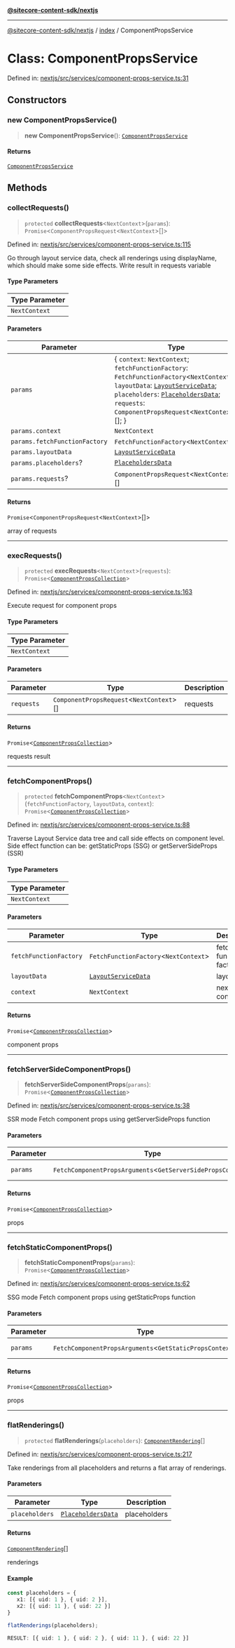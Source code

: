 [**@sitecore-content-sdk/nextjs**](../../README.md)

***

[@sitecore-content-sdk/nextjs](../../README.md) / [index](../README.md) / ComponentPropsService

# Class: ComponentPropsService

Defined in: [nextjs/src/services/component-props-service.ts:31](https://github.com/Sitecore/xmc-jss-dev/blob/6619215c196ddf4b0e5218da4ae20a7b80c4f154/packages/nextjs/src/services/component-props-service.ts#L31)

## Constructors

### new ComponentPropsService()

> **new ComponentPropsService**(): [`ComponentPropsService`](ComponentPropsService.md)

#### Returns

[`ComponentPropsService`](ComponentPropsService.md)

## Methods

### collectRequests()

> `protected` **collectRequests**\<`NextContext`\>(`params`): `Promise`\<`ComponentPropsRequest`\<`NextContext`\>[]\>

Defined in: [nextjs/src/services/component-props-service.ts:115](https://github.com/Sitecore/xmc-jss-dev/blob/6619215c196ddf4b0e5218da4ae20a7b80c4f154/packages/nextjs/src/services/component-props-service.ts#L115)

Go through layout service data, check all renderings using displayName, which should make some side effects.
Write result in requests variable

#### Type Parameters

| Type Parameter |
| ------ |
| `NextContext` |

#### Parameters

| Parameter | Type | Description |
| ------ | ------ | ------ |
| `params` | \{ `context`: `NextContext`; `fetchFunctionFactory`: `FetchFunctionFactory`\<`NextContext`\>; `layoutData`: [`LayoutServiceData`](../interfaces/LayoutServiceData.md); `placeholders`: [`PlaceholdersData`](../type-aliases/PlaceholdersData.md); `requests`: `ComponentPropsRequest`\<`NextContext`\>[]; \} | params |
| `params.context` | `NextContext` |  |
| `params.fetchFunctionFactory` | `FetchFunctionFactory`\<`NextContext`\> |  |
| `params.layoutData` | [`LayoutServiceData`](../interfaces/LayoutServiceData.md) |  |
| `params.placeholders`? | [`PlaceholdersData`](../type-aliases/PlaceholdersData.md) |  |
| `params.requests`? | `ComponentPropsRequest`\<`NextContext`\>[] |  |

#### Returns

`Promise`\<`ComponentPropsRequest`\<`NextContext`\>[]\>

array of requests

***

### execRequests()

> `protected` **execRequests**\<`NextContext`\>(`requests`): `Promise`\<[`ComponentPropsCollection`](../type-aliases/ComponentPropsCollection.md)\>

Defined in: [nextjs/src/services/component-props-service.ts:163](https://github.com/Sitecore/xmc-jss-dev/blob/6619215c196ddf4b0e5218da4ae20a7b80c4f154/packages/nextjs/src/services/component-props-service.ts#L163)

Execute request for component props

#### Type Parameters

| Type Parameter |
| ------ |
| `NextContext` |

#### Parameters

| Parameter | Type | Description |
| ------ | ------ | ------ |
| `requests` | `ComponentPropsRequest`\<`NextContext`\>[] | requests |

#### Returns

`Promise`\<[`ComponentPropsCollection`](../type-aliases/ComponentPropsCollection.md)\>

requests result

***

### fetchComponentProps()

> `protected` **fetchComponentProps**\<`NextContext`\>(`fetchFunctionFactory`, `layoutData`, `context`): `Promise`\<[`ComponentPropsCollection`](../type-aliases/ComponentPropsCollection.md)\>

Defined in: [nextjs/src/services/component-props-service.ts:88](https://github.com/Sitecore/xmc-jss-dev/blob/6619215c196ddf4b0e5218da4ae20a7b80c4f154/packages/nextjs/src/services/component-props-service.ts#L88)

Traverse Layout Service data tree and call side effects on component level.
Side effect function can be: getStaticProps (SSG) or getServerSideProps (SSR)

#### Type Parameters

| Type Parameter |
| ------ |
| `NextContext` |

#### Parameters

| Parameter | Type | Description |
| ------ | ------ | ------ |
| `fetchFunctionFactory` | `FetchFunctionFactory`\<`NextContext`\> | fetch function factory |
| `layoutData` | [`LayoutServiceData`](../interfaces/LayoutServiceData.md) | layout data |
| `context` | `NextContext` | next context |

#### Returns

`Promise`\<[`ComponentPropsCollection`](../type-aliases/ComponentPropsCollection.md)\>

component props

***

### fetchServerSideComponentProps()

> **fetchServerSideComponentProps**(`params`): `Promise`\<[`ComponentPropsCollection`](../type-aliases/ComponentPropsCollection.md)\>

Defined in: [nextjs/src/services/component-props-service.ts:38](https://github.com/Sitecore/xmc-jss-dev/blob/6619215c196ddf4b0e5218da4ae20a7b80c4f154/packages/nextjs/src/services/component-props-service.ts#L38)

SSR mode
Fetch component props using getServerSideProps function

#### Parameters

| Parameter | Type | Description |
| ------ | ------ | ------ |
| `params` | `FetchComponentPropsArguments`\<`GetServerSidePropsContext`\> | fetch params |

#### Returns

`Promise`\<[`ComponentPropsCollection`](../type-aliases/ComponentPropsCollection.md)\>

props

***

### fetchStaticComponentProps()

> **fetchStaticComponentProps**(`params`): `Promise`\<[`ComponentPropsCollection`](../type-aliases/ComponentPropsCollection.md)\>

Defined in: [nextjs/src/services/component-props-service.ts:62](https://github.com/Sitecore/xmc-jss-dev/blob/6619215c196ddf4b0e5218da4ae20a7b80c4f154/packages/nextjs/src/services/component-props-service.ts#L62)

SSG mode
Fetch component props using getStaticProps function

#### Parameters

| Parameter | Type | Description |
| ------ | ------ | ------ |
| `params` | `FetchComponentPropsArguments`\<`GetStaticPropsContext`\> | fetch arguments |

#### Returns

`Promise`\<[`ComponentPropsCollection`](../type-aliases/ComponentPropsCollection.md)\>

props

***

### flatRenderings()

> `protected` **flatRenderings**(`placeholders`): [`ComponentRendering`](../interfaces/ComponentRendering.md)[]

Defined in: [nextjs/src/services/component-props-service.ts:217](https://github.com/Sitecore/xmc-jss-dev/blob/6619215c196ddf4b0e5218da4ae20a7b80c4f154/packages/nextjs/src/services/component-props-service.ts#L217)

Take renderings from all placeholders and returns a flat array of renderings.

#### Parameters

| Parameter | Type | Description |
| ------ | ------ | ------ |
| `placeholders` | [`PlaceholdersData`](../type-aliases/PlaceholdersData.md) | placeholders |

#### Returns

[`ComponentRendering`](../interfaces/ComponentRendering.md)[]

renderings

#### Example

```ts
const placeholders = {
   x1: [{ uid: 1 }, { uid: 2 }],
   x2: [{ uid: 11 }, { uid: 22 }]
}

flatRenderings(placeholders);

RESULT: [{ uid: 1 }, { uid: 2 }, { uid: 11 }, { uid: 22 }]
```

